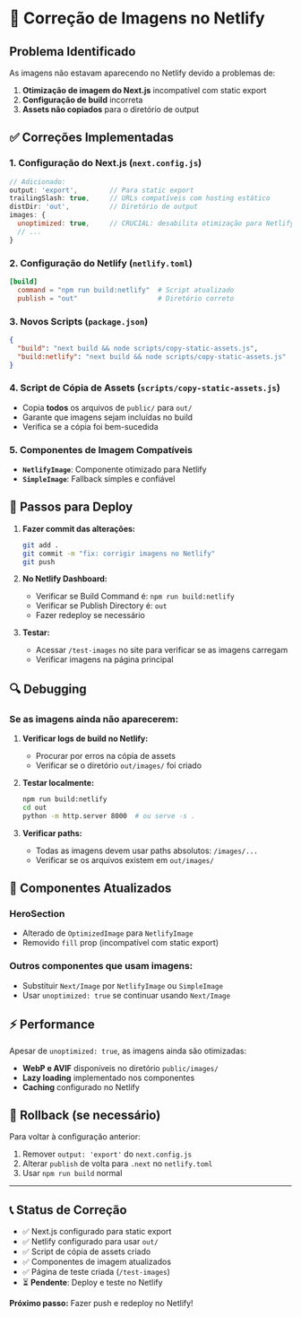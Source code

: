 # 🔧 Correção de Imagens no Netlify

## Problema Identificado
As imagens não estavam aparecendo no Netlify devido a problemas de:
1. **Otimização de imagem do Next.js** incompatível com static export
2. **Configuração de build** incorreta
3. **Assets não copiados** para o diretório de output

## ✅ Correções Implementadas

### 1. Configuração do Next.js (`next.config.js`)
```javascript
// Adicionado:
output: 'export',        // Para static export
trailingSlash: true,     // URLs compatíveis com hosting estático
distDir: 'out',          // Diretório de output
images: {
  unoptimized: true,     // CRUCIAL: desabilita otimização para Netlify
  // ...
}
```

### 2. Configuração do Netlify (`netlify.toml`)
```toml
[build]
  command = "npm run build:netlify"  # Script atualizado
  publish = "out"                    # Diretório correto
```

### 3. Novos Scripts (`package.json`)
```json
{
  "build": "next build && node scripts/copy-static-assets.js",
  "build:netlify": "next build && node scripts/copy-static-assets.js"
}
```

### 4. Script de Cópia de Assets (`scripts/copy-static-assets.js`)
- Copia **todos** os arquivos de `public/` para `out/`
- Garante que imagens sejam incluídas no build
- Verifica se a cópia foi bem-sucedida

### 5. Componentes de Imagem Compatíveis
- **`NetlifyImage`**: Componente otimizado para Netlify
- **`SimpleImage`**: Fallback simples e confiável

## 🚀 Passos para Deploy

1. **Fazer commit das alterações:**
   ```bash
   git add .
   git commit -m "fix: corrigir imagens no Netlify"
   git push
   ```

2. **No Netlify Dashboard:**
   - Verificar se Build Command é: `npm run build:netlify`
   - Verificar se Publish Directory é: `out`
   - Fazer redeploy se necessário

3. **Testar:**
   - Acessar `/test-images` no site para verificar se as imagens carregam
   - Verificar imagens na página principal

## 🔍 Debugging

### Se as imagens ainda não aparecerem:

1. **Verificar logs de build no Netlify:**
   - Procurar por erros na cópia de assets
   - Verificar se o diretório `out/images/` foi criado

2. **Testar localmente:**
   ```bash
   npm run build:netlify
   cd out
   python -m http.server 8000  # ou serve -s .
   ```

3. **Verificar paths:**
   - Todas as imagens devem usar paths absolutos: `/images/...`
   - Verificar se os arquivos existem em `out/images/`

## 📝 Componentes Atualizados

### HeroSection
- Alterado de `OptimizedImage` para `NetlifyImage`
- Removido `fill` prop (incompatível com static export)

### Outros componentes que usam imagens:
- Substituir `Next/Image` por `NetlifyImage` ou `SimpleImage`
- Usar `unoptimized: true` se continuar usando `Next/Image`

## ⚡ Performance

Apesar de `unoptimized: true`, as imagens ainda são otimizadas:
- **WebP e AVIF** disponíveis no diretório `public/images/`
- **Lazy loading** implementado nos componentes
- **Caching** configurado no Netlify

## 🔄 Rollback (se necessário)

Para voltar à configuração anterior:
1. Remover `output: 'export'` do `next.config.js`
2. Alterar `publish` de volta para `.next` no `netlify.toml`
3. Usar `npm run build` normal

---

## 📞 Status de Correção

- ✅ Next.js configurado para static export
- ✅ Netlify configurado para usar `out/`
- ✅ Script de cópia de assets criado
- ✅ Componentes de imagem atualizados
- ✅ Página de teste criada (`/test-images`)
- ⏳ **Pendente**: Deploy e teste no Netlify

**Próximo passo:** Fazer push e redeploy no Netlify! 